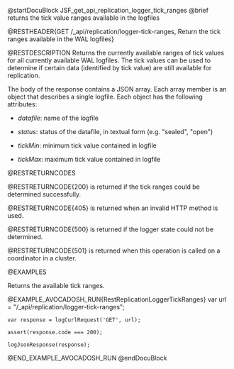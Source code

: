 
@startDocuBlock JSF_get_api_replication_logger_tick_ranges
@brief returns the tick value ranges available in the logfiles

@RESTHEADER{GET /_api/replication/logger-tick-ranges, Return the tick ranges available in the WAL logfiles}

@RESTDESCRIPTION
Returns the currently available ranges of tick values for all currently
available WAL logfiles. The tick values can be used to determine if certain
data (identified by tick value) are still available for replication.

The body of the response contains a JSON array. Each array member is an
object
that describes a single logfile. Each object has the following attributes:

* *datafile*: name of the logfile

* *status*: status of the datafile, in textual form (e.g. "sealed", "open")

* *tickMin*: minimum tick value contained in logfile

* *tickMax*: maximum tick value contained in logfile

@RESTRETURNCODES

@RESTRETURNCODE{200}
is returned if the tick ranges could be determined successfully.

@RESTRETURNCODE{405}
is returned when an invalid HTTP method is used.

@RESTRETURNCODE{500}
is returned if the logger state could not be determined.

@RESTRETURNCODE{501}
is returned when this operation is called on a coordinator in a cluster.

@EXAMPLES

Returns the available tick ranges.

@EXAMPLE_AVOCADOSH_RUN{RestReplicationLoggerTickRanges}
    var url = "/_api/replication/logger-tick-ranges";

    var response = logCurlRequest('GET', url);

    assert(response.code === 200);

    logJsonResponse(response);
@END_EXAMPLE_AVOCADOSH_RUN
@endDocuBlock

